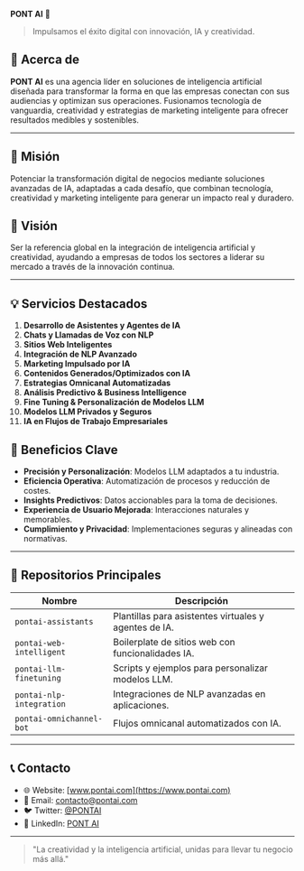 **PONT AI** 🚀

> Impulsamos el éxito digital con innovación, IA y creatividad.


## 🌟 Acerca de

**PONT AI** es una agencia líder en soluciones de inteligencia artificial diseñada para transformar la forma en que las empresas conectan con sus audiencias y optimizan sus operaciones. Fusionamos tecnología de vanguardia, creatividad y estrategias de marketing inteligente para ofrecer resultados medibles y sostenibles.

---

## 🎯 Misión

Potenciar la transformación digital de negocios mediante soluciones avanzadas de IA, adaptadas a cada desafío, que combinan tecnología, creatividad y marketing inteligente para generar un impacto real y duradero.


## 🔮 Visión

Ser la referencia global en la integración de inteligencia artificial y creatividad, ayudando a empresas de todos los sectores a liderar su mercado a través de la innovación continua.

---

## 💡 Servicios Destacados

1. **Desarrollo de Asistentes y Agentes de IA**
2. **Chats y Llamadas de Voz con NLP**
3. **Sitios Web Inteligentes**
4. **Integración de NLP Avanzado**
5. **Marketing Impulsado por IA**
6. **Contenidos Generados/Optimizados con IA**
7. **Estrategias Omnicanal Automatizadas**
8. **Análisis Predictivo & Business Intelligence**
9. **Fine Tuning & Personalización de Modelos LLM**
10. **Modelos LLM Privados y Seguros**
11. **IA en Flujos de Trabajo Empresariales**

## 🚀 Beneficios Clave

- **Precisión y Personalización**: Modelos LLM adaptados a tu industria.
- **Eficiencia Operativa**: Automatización de procesos y reducción de costes.
- **Insights Predictivos**: Datos accionables para la toma de decisiones.
- **Experiencia de Usuario Mejorada**: Interacciones naturales y memorables.
- **Cumplimiento y Privacidad**: Implementaciones seguras y alineadas con normativas.

---

## 📂 Repositorios Principales

| Nombre                    | Descripción                                           |
|---------------------------|-------------------------------------------------------|
| `pontai-assistants`       | Plantillas para asistentes virtuales y agentes de IA. |
| `pontai-web-intelligent`  | Boilerplate de sitios web con funcionalidades IA.     |
| `pontai-llm-finetuning`   | Scripts y ejemplos para personalizar modelos LLM.     |
| `pontai-nlp-integration`  | Integraciones de NLP avanzadas en aplicaciones.       |
| `pontai-omnichannel-bot`  | Flujos omnicanal automatizados con IA.                |

---

## 📞 Contacto

- 🌐 Website: [www.pontai.com](https://www.pontai.com)
- 📧 Email: contacto@pontai.com
- 🐦 Twitter: [@PONTAI](https://twitter.com/PONTAI)
- 🔗 LinkedIn: [PONT AI](https://linkedin.com/company/pontai)

---

> "La creatividad y la inteligencia artificial, unidas para llevar tu negocio más allá."
